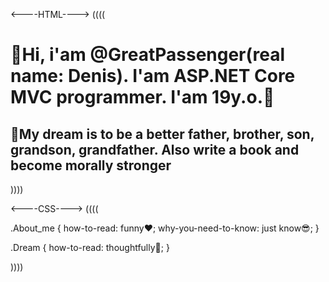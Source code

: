<----HTML---->
((((

<h1 class="About_me">👏Hi, i'am @GreatPassenger(real name: Denis). I'am ASP.NET Core MVC programmer. I'am 19y.o.👏</h1>
<h2 class="Dream">🤔My dream is to be a better father, brother, son, grandson, grandfather. Also write a book and become morally stronger</h2>

))))



<----CSS---->
((((

.About_me 
{
  how-to-read: funny❤;
  why-you-need-to-know: just know😎;
}

.Dream 
{
  how-to-read: thoughtfully🤔;
}

))))
